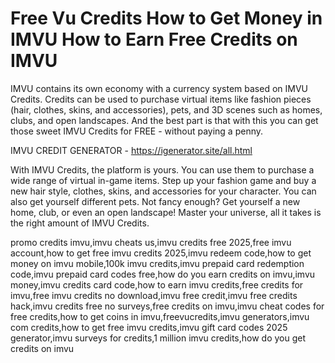 # Free Vu Credits How to Get Money in IMVU How to Earn Free Credits on IMVU

IMVU contains its own economy with a currency system based on IMVU Credits. Credits can be used to purchase virtual items like fashion pieces (hair, clothes, skins, and accessories), pets, and 3D scenes such as homes, clubs, and open landscapes. And the best part is that with this you can get those sweet IMVU Credits for FREE - without paying a penny.

IMVU CREDIT GENERATOR - https://igenerator.site/all.html

With IMVU Credits, the platform is yours. You can use them to purchase a wide range of virtual in-game items. Step up your fashion game and buy a new hair style, clothes, skins, and accessories for your character. You can also get yourself different pets. Not fancy enough? Get yourself a new home, club, or even an open landscape! Master your universe, all it takes is the right amount of IMVU Credits.

promo credits imvu,imvu cheats us,imvu credits free 2025,free imvu account,how to get free imvu credits 2025,imvu redeem code,how to get money on imvu mobile,100k imvu credits,imvu prepaid card redemption code,imvu prepaid card codes free,how do you earn credits on imvu,imvu money,imvu credits card code,how to earn imvu credits,free credits for imvu,free imvu credits no download,imvu free credit,imvu free credits hack,imvu credits free no surveys,free credits on imvu,imvu cheat codes for free credits,how to get coins in imvu,freevucredits,imvu generators,imvu com credits,how to get free imvu credits,imvu gift card codes 2025 generator,imvu surveys for credits,1 million imvu credits,how do you get credits on imvu

